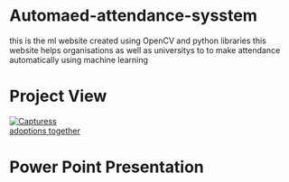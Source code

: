 # Automaed-attendance-sysstem
this is the ml website created using OpenCV and python libraries this website helps organisations as well as universitys to to make attendance automatically using machine learning 

<!DOCTYPE html>
<html>
<head>
</head>
<body>

<h1>Project View</h1>
<a href="https://ibb.co/vJfX31w"><img src="https://i.ibb.co/Cn4PbB1/Capturess.png" alt="Capturess" border="0"></a><br /><a target='_blank' href='https://nonprofitlight.com/md/calverton/adoptions-together-inc'>adoptions together</a><br />
<h1>Power Point Presentation </h1>


</body>
</html>
